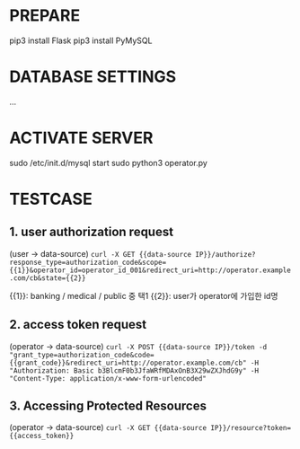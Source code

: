 # PREPARE
pip3 install Flask
pip3 install PyMySQL

# DATABASE SETTINGS
...

# ACTIVATE SERVER
sudo /etc/init.d/mysql start
sudo python3 operator.py

# TESTCASE
## 1. user authorization request
(user -> data-source)
`curl -X GET {{data-source IP}}/authorize?response_type=authorization_code&scope={{1}}&operator_id=operator_id_001&redirect_uri=http://operator.example.com/cb&state={{2}}`

{{1}}: banking / medical / public 중 택1
{{2}}: user가 operator에 가입한 id명

## 2. access token request
(operator -> data-source)
`curl -X POST {{data-source IP}}/token -d "grant_type=authorization_code&code={{grant_code}}&redirect_uri=http://operator.example.com/cb" -H "Authorization: Basic b3BlcmF0b3JfaWRfMDAxOnB3X29wZXJhdG9y" -H "Content-Type: application/x-www-form-urlencoded"`

## 3. Accessing Protected Resources
(operator -> data-source)
`curl -X GET {{data-source IP}}/resource?token={{access_token}}`
